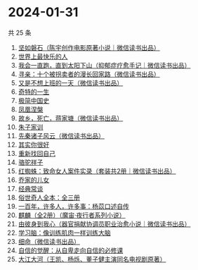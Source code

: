 # 2024-01-31

共 25 条

<!-- BEGIN WEREAD -->
<!-- 最后更新时间 2024-01-31 18:05:52 +0800 -->
1. [坚如磐石（陈宇创作电影原著小说｜微信读书出品）](https://weread.qq.com/web/bookDetail/b3432ab0813ab87e0g018931)
1. [世界上最快乐的人](https://weread.qq.com/web/bookDetail/23a32e80724ad34c23a600b)
1. [我会一直跑，直到太阳下山（抑郁症疗愈手记｜微信读书出品）](https://weread.qq.com/web/bookDetail/2fa32290813ab879eg0192e4)
1. [寻亲：十个被拐卖者的漫长回家路（微信读书出品）](https://weread.qq.com/web/bookDetail/2f432850813ab87dcg012c19)
1. [又是不想上班的一天（微信读书出品）](https://weread.qq.com/web/bookDetail/3ad321c0813ab879dg019a5c)
1. [奇特的一生](https://weread.qq.com/web/bookDetail/81032f50813ab8727g018948)
1. [极简中国史](https://weread.qq.com/web/bookDetail/4c0324c0813ab7ee4g0141ce)
1. [凤凰涅槃](https://weread.qq.com/web/bookDetail/558329d0813ab7ef6g012c80)
1. [故乡，死亡，蒋家塘（微信读书出品）](https://weread.qq.com/web/bookDetail/68d32e90813ab8735g015b28)
1. [朱子家训](https://weread.qq.com/web/bookDetail/09b320c05c1fdc09b513897)
1. [先秦诸子风云（微信读书出品）](https://weread.qq.com/web/bookDetail/a4232d50813ab87c8g0131c7)
1. [其实你很好](https://weread.qq.com/web/bookDetail/a0e32b3072495fa1a0e586f)
1. [重新找回自己](https://weread.qq.com/web/bookDetail/82832e40813ab8796g010006)
1. [骆驼祥子](https://weread.qq.com/web/bookDetail/fd1328207268785dfd1479d)
1. [红蜘蛛：致命女人案件实录（套装共2册｜微信读书出品）](https://weread.qq.com/web/bookDetail/ce4323c0813ab876ag014930)
1. [乔家的儿女](https://weread.qq.com/web/bookDetail/caa3293052d8a2caaec6657)
1. [经典常谈](https://weread.qq.com/web/bookDetail/9da32a30728c5b159dade91)
1. [俗世奇人全本：全三册](https://weread.qq.com/web/bookDetail/d8832c00813ab7c9eg018c91)
1. [一百年，许多人，许多事：杨苡口述自传](https://weread.qq.com/web/bookDetail/ae032550813ab775fg017117)
1. [麒麟（全2册）（魔宙·夜行者系列小说）](https://weread.qq.com/web/bookDetail/99d32b90813ab6f69g017b51)
1. [由彼身到我心（器官捐献协调员职业治愈小说｜微信读书出品）](https://weread.qq.com/web/bookDetail/c9b32b50813ab879eg013d65)
1. [学习脑：像训练肌肉一样训练大脑](https://weread.qq.com/web/bookDetail/7ae32eb0813ab7be8g013b94)
1. [细命（微信读书出品）](https://weread.qq.com/web/bookDetail/3f0329e0813ab8717g019ce3)
1. [自信的觉醒：从自卑走向自信的必修课](https://weread.qq.com/web/bookDetail/fb432230813ab6f9eg015787)
1. [大江大河（王凯、杨烁、董子健主演同名电视剧原著）](https://weread.qq.com/web/bookDetail/92f32a305e03ce92f070017)
<!-- END WEREAD -->